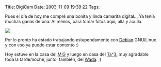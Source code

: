 Title: DigiCam
Date: 2003-11-09 19:39:22
Tags: 

<p>Pues el día de hoy me compré una bonita y linda camarita digital&#8230; Ya tenía muchas ganas de una. Al menos, para tomar fotos aquí, allá y acullá.

</p>
<img src="http://web.archive.org/web/20031125134728/http://images.amazon.com/images/P/B00006IW1A.01.MZZZZZZZ.jpg"/><p>

Por lo pronto ha estado trabajando estupendamente con <a href="http://web.archive.org/web/20031125134728/http://www.debian.org/">Debian</a> GNU/Linux y con eso ya puedo estar contento :)

Hoy estuve en la casa del <a href="http://web.archive.org/web/20031125134728/http://www.mig-29.net/">MiG</a> y luego en casa del <a href="http://web.archive.org/web/20031125134728/http://www.tacvbo.net/">Ta^3</a>, muy agradable toda la tarde/noche, junto, también, del <a href="http://web.archive.org/web/20031125134728/http://www.wada.cjb.net/">Wada</a>. ;) </p>
